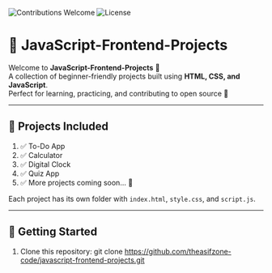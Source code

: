 ![Contributions Welcome](https://img.shields.io/badge/contributions-welcome-brightgreen.svg?style=flat)
![License](https://img.shields.io/badge/license-MIT-blue.svg)

# 🌟 JavaScript-Frontend-Projects

Welcome to **JavaScript-Frontend-Projects** 🚀  
A collection of beginner-friendly projects built using **HTML, CSS, and JavaScript**.  
Perfect for learning, practicing, and contributing to open source 🤝

---

## 📂 Projects Included
1. ✅ To-Do App
2. ✅ Calculator
3. ✅ Digital Clock
4. ✅ Quiz App
5. ✅ More projects coming soon... 🎉

Each project has its own folder with `index.html`, `style.css`, and `script.js`.

---

## 🚀 Getting Started
1. Clone this repository:
   git clone https://github.com/theasifzone-code/javascript-frontend-projects.git
